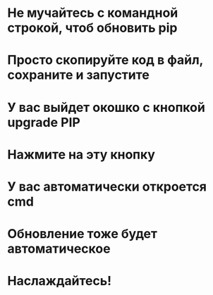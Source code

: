 # Не мучайтесь с командной строкой, чтоб обновить pip
# Просто скопируйте код в файл, сохраните и запустите
# У вас выйдет окошко с кнопкой upgrade PIP
# Нажмите на эту кнопку
# У вас автоматически откроется cmd
# Обновление тоже будет автоматическое
# Наслаждайтесь!

